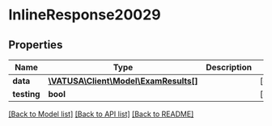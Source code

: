 # InlineResponse20029

## Properties
Name | Type | Description | Notes
------------ | ------------- | ------------- | -------------
**data** | [**\VATUSA\Client\Model\ExamResults[]**](ExamResults.md) |  | [optional] 
**testing** | **bool** |  | [optional] 

[[Back to Model list]](../README.md#documentation-for-models) [[Back to API list]](../README.md#documentation-for-api-endpoints) [[Back to README]](../README.md)


